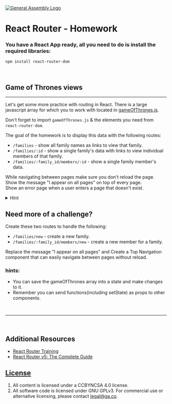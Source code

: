 [![General Assembly Logo](https://camo.githubusercontent.com/1a91b05b8f4d44b5bbfb83abac2b0996d8e26c92/687474703a2f2f692e696d6775722e636f6d2f6b6538555354712e706e67)](https://generalassemb.ly/education/web-development-immersive)

# React Router - Homework

### You have a React App ready, all you need to do is install the required libraries:
`npm install react-router-dom`

<br/>

## Game of Thrones views
---

Let's get some more practice with routing in React. There is a large javascript
array for which you to work with located in [gameOfThrones.js](./src/gameOfThrones.js).

Don't forget to import `gameOfThrones.js` & the elements you need from  `react-router-dom`. 

The goal of the homework is to display this data with the following routes:

- `/families` -  show all family names as links to view that family.
- `/families/:id` - show a single family's data with links to view individual
  members of that family.
- `/families/:family_id/members/:id` -  show a single family member's data.

While navigating between pages make sure you don't reload the page.
<br/> 
Show the message "I appear on all pages" on top of every page. 
<br/>
Show an error page when a user enters a page that doesn't exist.
<br/>

<details>
  <summary>Hint</summary>
  Link to member page would look like this: 
  <code>
  
        import { useParams, Link } from 'react-router-dom' 

        // Before component return 
        const { family_id } = useParams()

        <Link to={`/families/${family_id}/members/${member.wikiSuffix}`}>
                    {member.name}
        </Link>
  </code> 
</details>

## Need more of a challenge? 
Create these two routes to handle the following:

- `/families/new` - create a new family.
- `/families/:family_id/members/new` - create a new member for a family.

Replace the message "I appear on all pages" and Create a Top Navigation component  that can easily navigate between pages without reload.

### hints:
- You can save the gameOfThrones array into a state and make changes to it.
- Remember you can send functions(including setState) as props to other components.

<br/>

---

<br/>

## Additional Resources

- [React Router Training](https://reacttraining.com)
- [React Router v5: The Complete Guide](https://www.sitepoint.com/react-router-complete-guide/)

## [License](LICENSE)

1. All content is licensed under a CC­BY­NC­SA 4.0 license.
1. All software code is licensed under GNU GPLv3. For commercial use or
    alternative licensing, please contact legal@ga.co.
